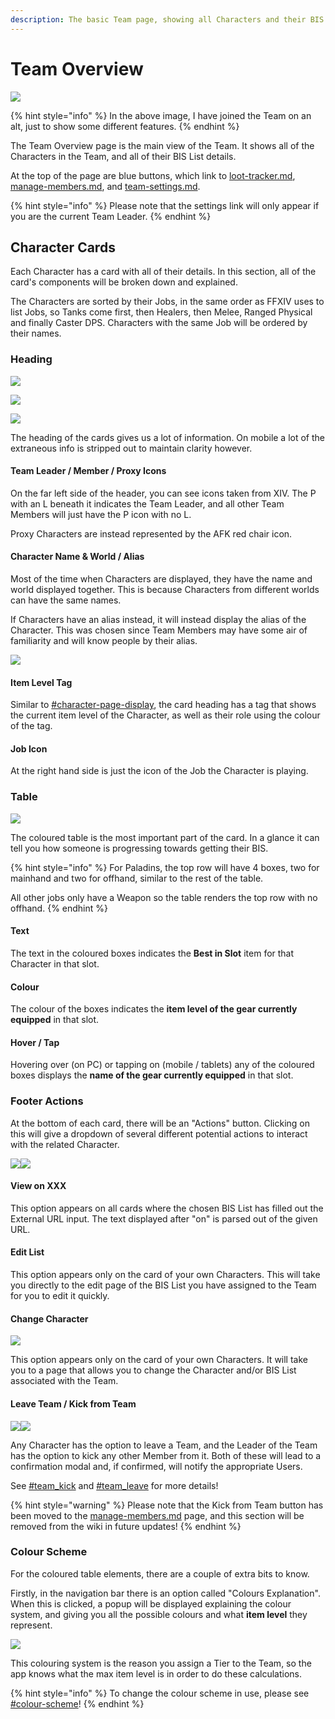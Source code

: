 ```yaml
---
description: The basic Team page, showing all Characters and their BIS List progression.
---
```


# Team Overview

![](<../.gitbook/assets/image (3) (3) (1).png>)

{% hint style="info" %}
In the above image, I have joined the Team on an alt, just to show some different features.&#x20;
{% endhint %}

The Team Overview page is the main view of the Team. It shows all of the Characters in the Team, and all of their BIS List details.&#x20;

At the top of the page are blue buttons, which link to [loot-tracker.md](loot-tracker.md "mention"), [manage-members.md](manage-members.md "mention"), and [team-settings.md](team-settings.md "mention").&#x20;

{% hint style="info" %}
Please note that the settings link will only appear if you are the current Team Leader.
{% endhint %}

## Character Cards

Each Character has a card with all of their details. In this section, all of the card's components will be broken down and explained.

The Characters are sorted by their Jobs, in the same order as FFXIV uses to list Jobs, so Tanks come first, then Healers, then Melee, Ranged Physical and finally Caster DPS. Characters with the same Job will be ordered by their names.

### Heading

![](<../.gitbook/assets/image (1) (1) (2).png>)

![](<../.gitbook/assets/image (16) (1) (1).png>)

![](<../.gitbook/assets/image (10) (3).png>)

The heading of the cards gives us a lot of information. On mobile a lot of the extraneous info is stripped out to maintain clarity however.

#### Team Leader / Member / Proxy Icons

On the far left side of the header, you can see icons taken from XIV. The P with an L beneath it indicates the Team Leader, and all other Team Members will just have the P icon with no L.

Proxy Characters are instead represented by the AFK red chair icon.

#### Character Name & World / Alias

Most of the time when Characters are displayed, they have the name and world displayed together. This is because Characters from different worlds can have the same names.

If Characters have an alias instead, it will instead display the alias of the Character. This was chosen since Team Members may have some air of familiarity and will know people by their alias.

![](<../.gitbook/assets/image (20) (1).png>)

#### Item Level Tag

Similar to [#character-page-display](../characters/bis-lists.md#character-page-display "mention"), the card heading has a tag that shows the current item level of the Character, as well as their role using the colour of the tag.

#### Job Icon

At the right hand side is just the icon of the Job the Character is playing.

### Table

![](<../.gitbook/assets/image (11) (1) (1).png>)

The coloured table is the most important part of the card. In a glance it can tell you how someone is progressing towards getting their BIS.

{% hint style="info" %}
For Paladins, the top row will have 4 boxes, two for mainhand and two for offhand, similar to the rest of the table.&#x20;

All other jobs only have a Weapon so the table renders the top row with no offhand.
{% endhint %}

#### Text

The text in the coloured boxes indicates the **Best in Slot** item for that Character in that slot.

#### Colour

The colour of the boxes indicates the **item level of the gear currently equipped** in that slot.

#### Hover / Tap&#x20;

Hovering over (on PC) or tapping on (mobile / tablets) any of the coloured boxes displays the **name of the gear currently equipped** in that slot.

### Footer Actions

At the bottom of each card, there will be an "Actions" button. Clicking on this will give a dropdown of several different potential actions to interact with the related Character.

![](<../.gitbook/assets/image (21).png>)![](<../.gitbook/assets/image (24) (1).png>)

#### &#x20;View on XXX

This option appears on all cards where the chosen BIS List has filled out the External URL input. The text displayed after "on" is parsed out of the given URL.

#### Edit List

This option appears only on the card of your own Characters. This will take you directly to the edit page of the BIS List you have assigned to the Team for you to edit it quickly.

#### Change Character

![](<../.gitbook/assets/image (23) (1) (1) (1) (1) (1).png>)

This option appears only on the card of your own Characters. It will take you to a page that allows you to change the Character and/or BIS List associated with the Team.

#### Leave Team / Kick from Team

![](<../.gitbook/assets/image (17) (2).png>)![](<../.gitbook/assets/image (13) (1) (2).png>)

Any Character has the option to leave a Team, and the Leader of the Team has the option to kick any other Member from it. Both of these will lead to a confirmation modal and, if confirmed, will notify the appropriate Users.

See [#team\_kick](../notifications.md#team\_kick "mention") and [#team\_leave](../notifications.md#team\_leave "mention") for more details!

{% hint style="warning" %}
Please note that the Kick from Team button has been moved to the [manage-members.md](manage-members.md "mention") page, and this section will be removed from the wiki in future updates!
{% endhint %}

### Colour Scheme

For the coloured table elements, there are a couple of extra bits to know.

Firstly, in the navigation bar there is an option called "Colours Explanation". When this is clicked, a popup will be displayed explaining the colour system, and giving you all the possible colours and what **item level** they represent.

![](<../.gitbook/assets/image (6) (1) (1).png>)

This colouring system is the reason you assign a Tier to the Team, so the app knows what the max item level is in order to do these calculations.

{% hint style="info" %}
To change the colour scheme in use, please see [#colour-scheme](../user-settings.md#colour-scheme "mention")!
{% endhint %}
